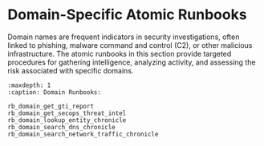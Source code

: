 # Domain-Specific Atomic Runbooks

Domain names are frequent indicators in security investigations, often linked to phishing, malware command and control (C2), or other malicious infrastructure. The atomic runbooks in this section provide targeted procedures for gathering intelligence, analyzing activity, and assessing the risk associated with specific domains.

```{toctree}
:maxdepth: 1
:caption: Domain Runbooks:

rb_domain_get_gti_report
rb_domain_get_secops_threat_intel
rb_domain_lookup_entity_chronicle
rb_domain_search_dns_chronicle
rb_domain_search_network_traffic_chronicle
